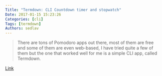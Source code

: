 ```yaml
---
Title: "Termdown: CLI Countdown timer and stopwatch"
Date: 2017-01-15 15:23:26
Categories: [cli]
Tags: [termdown]
Authors: sedlav
---
```


> There are tons of Pomodoro apps out there, most of them are free and some of them are even web-based, I have tried quite a few of them but the one that worked well for me is a simple CLI app, called Termdown.

[Link](http://www.slashgeek.net/termdown-cli-countdown-timer-stopwatch/)
